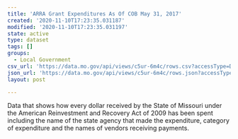 ```yaml
---
title: 'ARRA Grant Expenditures As Of COB May 31, 2017'
created: '2020-11-10T17:23:35.031187'
modified: '2020-11-10T17:23:35.031197'
state: active
type: dataset
tags: []
groups:
  - Local Government
csv_url: 'https://data.mo.gov/api/views/c5ur-6m4c/rows.csv?accessType=DOWNLOAD'
json_url: 'https://data.mo.gov/api/views/c5ur-6m4c/rows.json?accessType=DOWNLOAD'
layout: post

---
```

Data that shows how every dollar received by the State of Missouri under the American Reinvestment and Recovery Act of 2009 has been spent including the name of the state agency that made the expenditure, category of expenditure and the names of vendors receiving payments.
